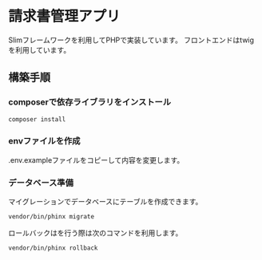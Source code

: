 # 請求書管理アプリ

Slimフレームワークを利用してPHPで実装しています。
フロントエンドはtwigを利用しています。

## 構築手順

### composerで依存ライブラリをインストール

```bash
composer install
```

### envファイルを作成

.env.exampleファイルをコピーして内容を変更します。

### データベース準備

マイグレーションでデータベースにテーブルを作成できます。

```bash
vendor/bin/phinx migrate
```

ロールバックはを行う際は次のコマンドを利用します。

```bash
vendor/bin/phinx rollback
```
